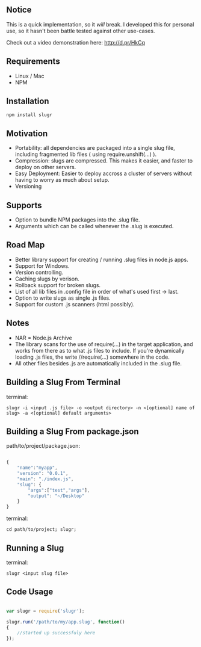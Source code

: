 Notice
------

This is a quick implementation, so it *will* break. I developed this for personal use, so it hasn't been battle tested against other use-cases.

Check out a video demonstration here: http://d.pr/HkCq

Requirements
------------

* Linux / Mac 
* NPM

Installation
------------

	npm install slugr
	
Motivation
----------

* Portability: all dependencies are packaged into a single slug file, including fragmented lib files ( using require.unshift(...) ).
* Compression: slugs are compressed. This makes it easier, and faster to deploy on other servers.
* Easy Deployment: Easier to deploy accross a cluster of servers without having to worry as much about setup.
* Versioning

Supports
--------

* Option to bundle NPM packages into the .slug file.
* Arguments which can be called whenever the .slug is executed.


Road Map
--------

* Better library support for creating / running .slug files in node.js apps.
* Support for Windows.
* Version controlling.
* Caching slugs by verison.
* Rollback support for broken slugs.
* List of all lib files in .config file in order of what's used first -> last.
* Option to write slugs as single .js files.
* Support for custom .js scanners (html possibly).


Notes
-----

* NAR = Node.js Archive
* The library scans for the use of require(...) in the target application, and works from there as to what .js files to include. If you're dynamically loading .js files, the write //require(...) somewhere in the code.
* All other files besides .js are automatically included in the .slug file.

Building a Slug From Terminal
-----------------------------
	
terminal:

	slugr -i <input .js file> -o <output directory> -n <[optional] name of slug> -a <[optional] default arguments>
	
Building a Slug From package.json
---------------------------

path/to/project/package.json:
	

```javascript

{
    "name":"myapp",
    "version": "0.0.1",
    "main": "./index.js",
	"slug": {
		"args":["test","args"],
		"output": "~/Desktop"
	}
}

```

terminal:
	
	cd path/to/project; slugr; 
	

Running a Slug
--------------

terminal: 

	slugr <input slug file>
	
Code Usage
-----------


```javascript

var slugr = require('slugr');

slugr.run('/path/to/my/app.slug', function()
{
	//started up successfuly here
});

```
	
	


	


